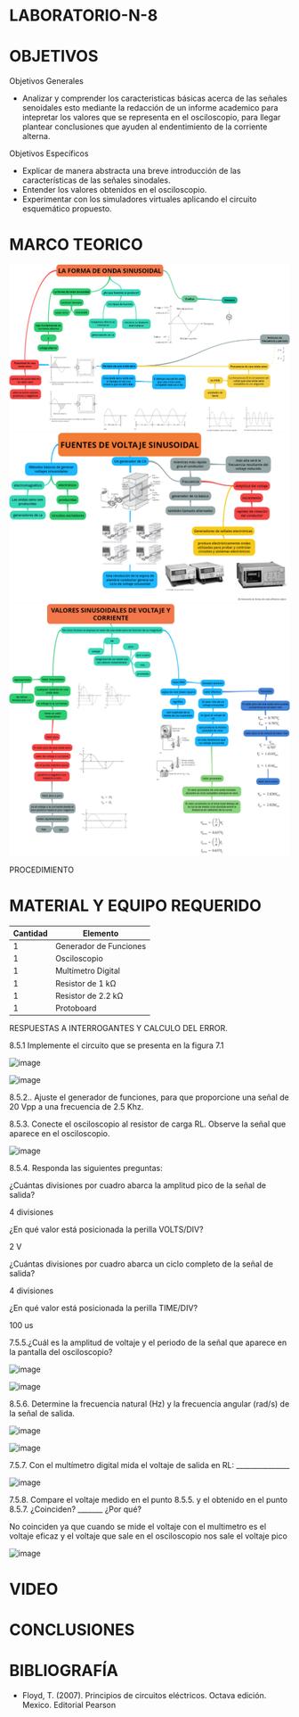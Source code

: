 # LABORATORIO-N-8
# OBJETIVOS

Objetivos Generales

- Analizar y comprender los caracteristicas básicas acerca de las señales senoidales esto mediante la redacción de un informe academico para intepretar los valores que se representa en el osciloscopio, para llegar  plantear conclusiones que ayuden al endentimiento de la corriente alterna.

Objetivos Específicos

-	Explicar de manera abstracta una breve introducción de las características de las señales sinodales. 
-	Entender los valores obtenidos en el osciloscopio. 
-	Experimentar con los simuladores virtuales aplicando el circuito esquemático propuesto.

# MARCO TEORICO

![](https://github.com/BENLLAMIN69/LABORATORIO-N-8/blob/main/ima/ONDA%20SENOIDAL.png)
![](https://github.com/BENLLAMIN69/LABORATORIO-N-8/blob/main/ima/ONDA%20SENOIDAL%201.png)
![](https://github.com/BENLLAMIN69/LABORATORIO-N-8/blob/main/ima/ONDA%20SENOIDAL%202.png)


PROCEDIMIENTO
 
 # MATERIAL Y EQUIPO REQUERIDO
|Cantidad|Elemento|
|--------|--------|
|1|Generador de Funciones|
|1|Osciloscopio|
|1|Multímetro Digital|
|1|Resistor de 1 kΩ|
|1|Resistor de 2.2 kΩ|
|1|Protoboard|

 RESPUESTAS A INTERROGANTES Y CALCULO DEL ERROR.
 
 8.5.1 Implemente el circuito que se presenta en la figura 7.1
 
 ![image](https://user-images.githubusercontent.com/93900233/153991332-22f68a18-68cf-43c8-a62e-930a99f7d01f.png)
 
 
 ![image](https://user-images.githubusercontent.com/93900233/153991354-2e668b51-fffe-48fe-af94-1562cfe9e224.png)

 
8.5.2.. Ajuste el generador de funciones, para que proporcione una señal de 20 Vpp a
una frecuencia de 2.5 Khz.

8.5.3. Conecte el osciloscopio al resistor de carga RL. Observe la señal que aparece en
el osciloscopio.

![image](https://user-images.githubusercontent.com/93900233/153991470-e3a9fc7c-f8c8-425c-a599-d8e1d32f2265.png)

8.5.4. Responda las siguientes preguntas:


¿Cuántas divisiones por cuadro abarca la amplitud pico de la señal de salida?

4 divisiones 


¿En qué valor está posicionada la perilla VOLTS/DIV? 

2 V

¿Cuántas divisiones por cuadro abarca un ciclo completo de la señal de salida?

4 divisiones 

¿En qué valor está posicionada la perilla TIME/DIV? 

100 us

7.5.5.¿Cuál es la amplitud de voltaje y el periodo de la señal que aparece en la pantalla
del osciloscopio?


![image](https://user-images.githubusercontent.com/93900233/153991579-c519c978-34f8-4d28-a9a0-0893cdaaac65.png)


![image](https://user-images.githubusercontent.com/93900233/153991620-59b5534e-9bbf-491e-9a3d-574dc32cc5c3.png)


8.5.6. Determine la frecuencia natural (Hz) y la frecuencia angular (rad/s) de la señal de
salida.

![image](https://user-images.githubusercontent.com/93900233/153991789-8e5b6abf-6807-4645-aab6-bb90f6df25df.png)

![image](https://user-images.githubusercontent.com/93900233/153991827-610e31c8-043e-43fd-9dc9-e17bfa7d443b.png)


7.5.7. Con el multímetro digital mida el voltaje de salida en RL: _______________

![image](https://user-images.githubusercontent.com/93900233/153991886-02776355-4289-4c43-9682-31323dd739cf.png)

7.5.8. Compare el voltaje medido en el punto 8.5.5. y el obtenido en el punto 8.5.7.
¿Coinciden? _______ ¿Por qué?

No coinciden ya que cuando se mide el voltaje con el multimetro es el voltaje eficaz y el voltaje que sale en el osciloscopio nos sale el voltaje pico 

![image](https://user-images.githubusercontent.com/93900233/153993149-cefda247-040e-4a88-adaf-6b94aafe0307.png)
 
 
 # VIDEO
 
 # CONCLUSIONES
 
 # BIBLIOGRAFÍA
  - Floyd, T. (2007). Principios de circuitos eléctricos. Octava edición. Mexico. Editorial Pearson

